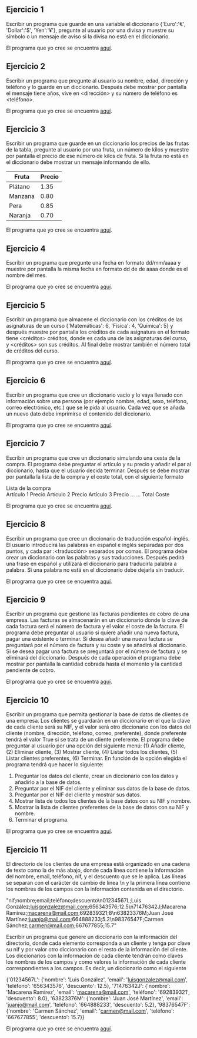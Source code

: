 Ejercicio 1
-----------

Escribir un programa que guarde en una variable el diccionario {'Euro':'€', 'Dollar':'$', 'Yen':'¥'}, pregunte al usuario por una divisa y muestre su símbolo o un mensaje de aviso si la divisa no está en el diccionario.

El programa que yo cree se encuentra [aquí](https://github.com/SyZeck/Ejercicios-de-Programacion-con-Python/tree/main/Diccionarios/Ejercicio%201).

Ejercicio 2
-----------

Escribir un programa que pregunte al usuario su nombre, edad, dirección y teléfono y lo guarde en un diccionario. Después debe mostrar por pantalla el mensaje <nombre> tiene <edad> años, vive en <dirección> y su número de teléfono es <teléfono>.

El programa que yo cree se encuentra [aquí](https://github.com/SyZeck/Ejercicios-de-Programacion-con-Python/tree/main/Diccionarios/Ejercicio%202).

Ejercicio 3
-----------

Escribir un programa que guarde en un diccionario los precios de las frutas de la tabla, pregunte al usuario por una fruta, un número de kilos y muestre por pantalla el precio de ese número de kilos de fruta. Si la fruta no está en el diccionario debe mostrar un mensaje informando de ello.

| Fruta   | Precio |
| ------- | ------ |
| Plátano | 1.35   |
| Manzana | 0.80   |
| Pera    | 0.85   |
| Naranja | 0.70   |


El programa que yo cree se encuentra [aquí](https://github.com/SyZeck/Ejercicios-de-Programacion-con-Python/tree/main/Diccionarios/Ejercicio%203).

Ejercicio 4
-----------

Escribir un programa que pregunte una fecha en formato dd/mm/aaaa y muestre por pantalla la misma fecha en formato dd de <mes> de aaaa donde <mes> es el nombre del mes.

El programa que yo cree se encuentra [aquí](https://github.com/SyZeck/Ejercicios-de-Programacion-con-Python/tree/main/Diccionarios/Ejercicio%204).

Ejercicio 5
-----------

Escribir un programa que almacene el diccionario con los créditos de las asignaturas de un curso {'Matemáticas': 6, 'Física': 4, 'Química': 5} y después muestre por pantalla los créditos de cada asignatura en el formato <asignatura> tiene <créditos> créditos, donde <asignatura> es cada una de las asignaturas del curso, y <créditos> son sus créditos. Al final debe mostrar también el número total de créditos del curso.

El programa que yo cree se encuentra [aquí](https://github.com/SyZeck/Ejercicios-de-Programacion-con-Python/tree/main/Diccionarios/Ejercicio%205).

Ejercicio 6
-----------

Escribir un programa que cree un diccionario vacío y lo vaya llenado con información sobre una persona (por ejemplo nombre, edad, sexo, teléfono, correo electrónico, etc.) que se le pida al usuario. Cada vez que se añada un nuevo dato debe imprimirse el contenido del diccionario.

El programa que yo cree se encuentra [aquí](https://github.com/SyZeck/Ejercicios-de-Programacion-con-Python/tree/main/Diccionarios/Ejercicio%206).

Ejercicio 7
-----------

Escribir un programa que cree un diccionario simulando una cesta de la compra. El programa debe preguntar el artículo y su precio y añadir el par al diccionario, hasta que el usuario decida terminar. Después se debe mostrar por pantalla la lista de la compra y el coste total, con el siguiente formato

Lista de la compra	
Artículo 1	Precio
Artículo 2	Precio
Artículo 3	Precio
…	…
Total	Coste

El programa que yo cree se encuentra [aquí](https://github.com/SyZeck/Ejercicios-de-Programacion-con-Python/tree/main/Diccionarios/Ejercicio%207).

Ejercicio 8
-----------

Escribir un programa que cree un diccionario de traducción español-inglés. El usuario introducirá las palabras en español e inglés separadas por dos puntos, y cada par <palabra>:<traducción> separados por comas. El programa debe crear un diccionario con las palabras y sus traducciones. Después pedirá una frase en español y utilizará el diccionario para traducirla palabra a palabra. Si una palabra no está en el diccionario debe dejarla sin traducir.

El programa que yo cree se encuentra [aquí]().

Ejercicio 9
-----------

Escribir un programa que gestione las facturas pendientes de cobro de una empresa. Las facturas se almacenarán en un diccionario donde la clave de cada factura será el número de factura y el valor el coste de la factura. El programa debe preguntar al usuario si quiere añadir una nueva factura, pagar una existente o terminar. Si desea añadir una nueva factura se preguntará por el número de factura y su coste y se añadirá al diccionario. Si se desea pagar una factura se preguntará por el número de factura y se eliminará del diccionario. Después de cada operación el programa debe mostrar por pantalla la cantidad cobrada hasta el momento y la cantidad pendiente de cobro.

El programa que yo cree se encuentra [aquí]().

Ejercicio 10
-----------

Escribir un programa que permita gestionar la base de datos de clientes de una empresa. Los clientes se guardarán en un diccionario en el que la clave de cada cliente será su NIF, y el valor será otro diccionario con los datos del cliente (nombre, dirección, teléfono, correo, preferente), donde preferente tendrá el valor True si se trata de un cliente preferente. El programa debe preguntar al usuario por una opción del siguiente menú: (1) Añadir cliente, (2) Eliminar cliente, (3) Mostrar cliente, (4) Listar todos los clientes, (5) Listar clientes preferentes, (6) Terminar. En función de la opción elegida el programa tendrá que hacer lo siguiente:

1.	Preguntar los datos del cliente, crear un diccionario con los datos y añadirlo a la base de datos.
2.	Preguntar por el NIF del cliente y eliminar sus datos de la base de datos.
3.	Preguntar por el NIF del cliente y mostrar sus datos.
4.	Mostrar lista de todos los clientes de la base datos con su NIF y nombre.
5.	Mostrar la lista de clientes preferentes de la base de datos con su NIF y nombre.
6.	Terminar el programa.

El programa que yo cree se encuentra [aquí]().

Ejercicio 11
-----------

El directorio de los clientes de una empresa está organizado en una cadena de texto como la de más abajo, donde cada línea contiene la información del nombre, email, teléfono, nif, y el descuento que se le aplica. Las líneas se separan con el carácter de cambio de línea \n y la primera línea contiene los nombres de los campos con la información contenida en el directorio.

"nif;nombre;email;teléfono;descuento\n01234567L;Luis González;luisgonzalez@mail.com;656343576;12.5\n71476342J;Macarena Ramírez;macarena@mail.com;692839321;8\n63823376M;Juan José Martínez;juanjo@mail.com;664888233;5.2\n98376547F;Carmen Sánchez;carmen@mail.com;667677855;15.7"

Escribir un programa que genere un diccionario con la información del directorio, donde cada elemento corresponda a un cliente y tenga por clave su nif y por valor otro diccionario con el resto de la información del cliente. Los diccionarios con la información de cada cliente tendrán como claves los nombres de los campos y como valores la información de cada cliente correspondientes a los campos. Es decir, un diccionario como el siguiente

{'01234567L': {'nombre': 'Luis González', 'email': 'luisgonzalez@mail.com', 'teléfono': '656343576', 'descuento': 12.5}, '71476342J': {'nombre': 'Macarena Ramírez', 'email': 'macarena@mail.com', 'teléfono': '692839321', 'descuento': 8.0}, '63823376M': {'nombre': 'Juan José Martínez', 'email': 'juanjo@mail.com', 'teléfono': '664888233', 'descuento': 5.2}, '98376547F': {'nombre': 'Carmen Sánchez', 'email': 'carmen@mail.com', 'teléfono': '667677855', 'descuento': 15.7}}

El programa que yo cree se encuentra [aquí]().


